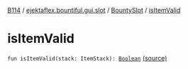 [B114](../../index.md) / [ejektaflex.bountiful.gui.slot](../index.md) / [BountySlot](index.md) / [isItemValid](./is-item-valid.md)

# isItemValid

`fun isItemValid(stack: ItemStack): `[`Boolean`](https://kotlinlang.org/api/latest/jvm/stdlib/kotlin/-boolean/index.html) [(source)](https://github.com/ejektaflex/Bountiful/tree/develop/src/main/kotlin/ejektaflex/bountiful/gui/slot/BountySlot.kt#L27)